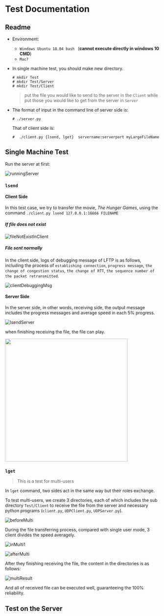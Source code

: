 # Test Documentation

## Readme

- Environment:
  -  `Windows Ubuntu 18.04 bash ` (**cannot execute directly in windows 10 CMD**) 
  - `Mac?`

- In single machine test, you should make new directory.

  ```shell
  # mkdir Test 
  # mkdir Test/Server
  # mkdir Test/Client
  ```

  > put the file you would like to send to the server in the `Client` while put those you would like to get from the server in `Server`

- The format of input in the command line of server side is:

  ```shell
  # ./server.py
  ```

  That of client side is:

  ```shell
  #  ./client.py {lsend, lget}  servername:serverport myLargeFileName
  ```

## Single Machine Test

Run the server at first:

![runningServer](./imgs/runningServer.png)

### `lsend`

#### Client Side

In this test case, we try to transfer the movie, *The Hunger Games*, using the command `./client.py lsend 127.0.0.1:16666 FILENAME`

##### If file does not exist

![fileNotExistInClient](./imgs/fileNotExistInClient.png)

##### File sent normally

In the client side, logs of debugging message of LFTP is as follows, including the process of `establishing connection`, `progress message`, `the change of congestion status`, `the change of RTT`, `the sequence number of the packet retransmitted`. 

![clientDebuggingMsg](./imgs/clientDebuggingMsg.png)

#### Server Side

In the server side, in other words, receiving side, the output message includes the progress messages and average speed in each 5% progress. 

![lsendServer](./imgs/lsendServer.png)

when finishing receiving the file, the file can play. 

<img src="./imgs/normallyPlay.png" width="400"/>

### `lget`

> This is a test for multi-users

In `lget` command, two sides act in the same way but their roles exchange. 

To test multi-users, we create 3 directories, each of which includes the sub directory `Test/Client` to receive the file from the server and necessary python programs (`client.py`, `UDPClient.py`, `UDPServer.py`).

![beforeMulti](./imgs/beforeMulti.png)

During the file transferring process, compared with single user mode, 3 client divides the speed averagely. 

![inMulti1](./imgs/inMulti1.png)

![afterMulti](./imgs/afterMulti.png)

After they finishing receiving the file, the content in the directories is as follows:

![multiResult](./imgs/multiResult.png)

And all of received file can be executed well, guaranteeing the 100% reliability. 

## Test on the Server
